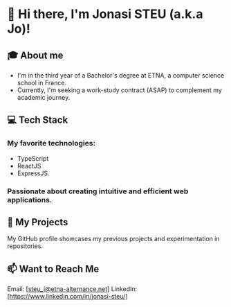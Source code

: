# 👋 Hi there, I'm Jonasi STEU (a.k.a Jo)!

## 🎓 About me

- I'm in the third year of a Bachelor's degree at ETNA, a computer science school in France.
- Currently, I'm seeking a work-study contract (ASAP) to complement my academic journey.

## 💻 Tech Stack

### My favorite technologies:

- TypeScript
- ReactJS
- ExpressJS.

### Passionate about creating intuitive and efficient web applications.

## 📂 My Projects

My GitHub profile showcases my previous projects and experimentation in repositories.

## 📫 Want to Reach Me

Email: [steu_j@etna-alternance.net]
LinkedIn: [https://www.linkedin.com/in/jonasi-steu/]



<!---
jonasisteu/jonasisteu is a ✨ special ✨ repository because its `README.md` (this file) appears on your GitHub profile.
You can click the Preview link to take a look at your changes.
--->
